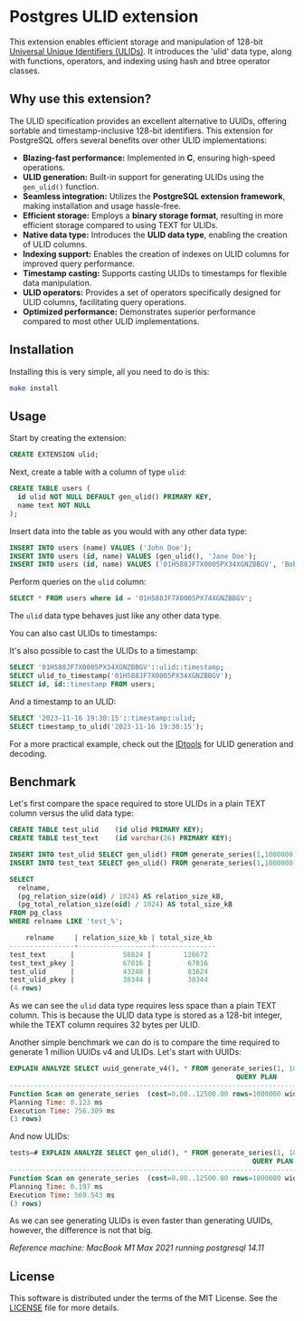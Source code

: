 # Postgres ULID extension

This extension enables efficient storage and manipulation of 128-bit [Universal Unique Identifiers (ULIDs)](https://github.com/ulid/spec). It introduces the 'ulid' data type, along with functions, operators, and indexing using hash and btree operator classes.

## Why use this extension?

The ULID specification provides an excellent alternative to UUIDs, offering sortable and timestamp-inclusive 128-bit identifiers. This extension for PostgreSQL offers several benefits over other ULID implementations:

- **Blazing-fast performance:** Implemented in **C**, ensuring high-speed operations.
- **ULID generation:** Built-in support for generating ULIDs using the `gen_ulid()` function.
- **Seamless integration:** Utilizes the **PostgreSQL extension framework**, making installation and usage hassle-free.
- **Efficient storage:** Employs a **binary storage format**, resulting in more efficient storage compared to using TEXT for ULIDs.
- **Native data type:** Introduces the **ULID data type**, enabling the creation of ULID columns.
- **Indexing support:** Enables the creation of indexes on ULID columns for improved query performance.
- **Timestamp casting:** Supports casting ULIDs to timestamps for flexible data manipulation.
- **ULID operators:** Provides a set of operators specifically designed for ULID columns, facilitating query operations.
- **Optimized performance:** Demonstrates superior performance compared to most other ULID implementations.

## Installation

Installing this is very simple, all you need to do is this:

```sh
make install
```

## Usage

Start by creating the extension:

```sql
CREATE EXTENSION ulid;
```

Next, create a table with a column of type `ulid`:

```sql
CREATE TABLE users (
  id ulid NOT NULL DEFAULT gen_ulid() PRIMARY KEY,
  name text NOT NULL
);
```

Insert data into the table as you would with any other data type:

```sql
INSERT INTO users (name) VALUES ('John Doe');
INSERT INTO users (id, name) VALUES (gen_ulid(), 'Jane Doe');
INSERT INTO users (id, name) VALUES ('01H588JF7X0005PX34XGNZBBGV', 'Bob Doe');
```

Perform queries on the `ulid` column:

```sql
SELECT * FROM users where id = '01H588JF7X0005PX74XGNZBBGV';
```

The `ulid` data type behaves just like any other data type.

You can also cast ULIDs to timestamps:

It's also possible to cast the ULIDs to a timestamp:

```sql
SELECT '01H588JF7X0005PX34XGNZBBGV'::ulid::timestamp;
SELECT ulid_to_timestamp('01H588JF7X0005PX34XGNZBBGV');
SELECT id, id::timestamp FROM users;
```

And a timestamp to an ULID:

```sql
SELECT '2023-11-16 19:30:15'::timestamp::ulid;
SELECT timestamp_to_ulid('2023-11-16 19:30:15');
```

For a more practical example, check out the [IDtools](https://idtools.co/ulid) for ULID generation and decoding.

## Benchmark

Let's first compare the space required to store ULIDs in a plain TEXT column versus the ulid data type:

```sql
CREATE TABLE test_ulid    (id ulid PRIMARY KEY);
CREATE TABLE test_text    (id varchar(26) PRIMARY KEY);

INSERT INTO test_ulid SELECT gen_ulid() FROM generate_series(1,1000000);
INSERT INTO test_text SELECT gen_ulid() FROM generate_series(1,1000000);

SELECT
  relname,
  (pg_relation_size(oid) / 1024) AS relation_size_kB,
  (pg_total_relation_size(oid) / 1024) AS total_size_kB
FROM pg_class
WHERE relname LIKE 'test_%';

    relname     | relation_size_kb | total_size_kb
----------------+------------------+---------------
test_text      |            58824 |        126672
test_text_pkey |            67816 |         67816
test_ulid      |            43248 |         81624
test_ulid_pkey |            38344 |         38344
(4 rows)
```

As we can see the `ulid` data type requires less space than a plain TEXT column. This is because the ULID data type is stored as a 128-bit integer, while the TEXT column requires 32 bytes per ULID.

Another simple benchmark we can do is to compare the time required to generate 1 million UUIDs v4 and ULIDs. Let's start with UUIDs:


```sql
EXPLAIN ANALYZE SELECT uuid_generate_v4(), * FROM generate_series(1, 1000000);
                                                        QUERY PLAN
----------------------------------------------------------------------------------------------------------------------------------
Function Scan on generate_series  (cost=0.00..12500.00 rows=1000000 width=20) (actual time=102.086..731.433 rows=1000000 loops=1)
Planning Time: 0.123 ms
Execution Time: 756.309 ms
(3 rows)
```

And now ULIDs:

```sql
tests=# EXPLAIN ANALYZE SELECT gen_ulid(), * FROM generate_series(1, 1000000);
                                                            QUERY PLAN
----------------------------------------------------------------------------------------------------------------------------------
Function Scan on generate_series  (cost=0.00..12500.00 rows=1000000 width=20) (actual time=89.976..545.106 rows=1000000 loops=1)
Planning Time: 0.197 ms
Execution Time: 569.543 ms
(3 rows)
```

As we can see generating ULIDs is even faster than generating UUIDs, however, the difference is not that big.

_Reference machine: MacBook M1 Max 2021 running postgresql 14.11_

## License

This software is distributed under the terms of the MIT License. See the [LICENSE](LICENSE) file for more details.
